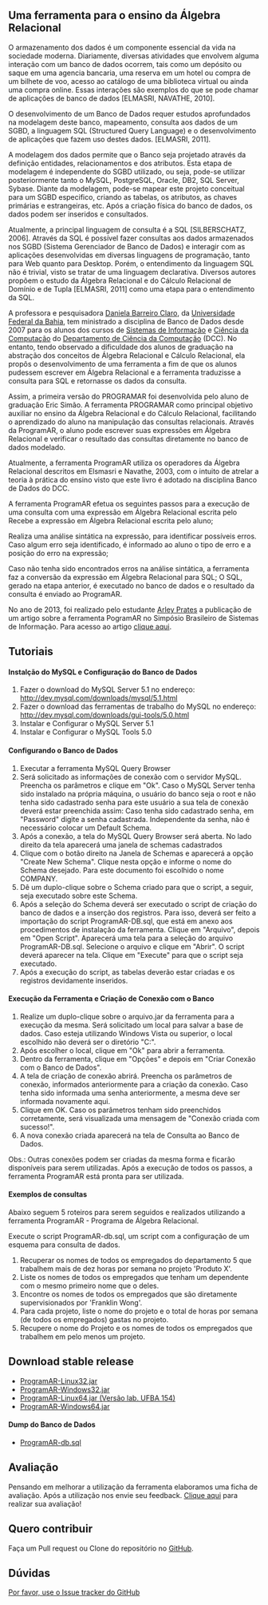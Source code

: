 ## Uma ferramenta para o ensino da Álgebra Relacional

O armazenamento dos dados é um componente essencial da vida na sociedade moderna. Diariamente, diversas atividades que envolvem alguma interação com um banco de dados ocorrem, tais como um depósito ou saque em uma agencia bancaria, uma reserva em um hotel ou compra de um bilhete de voo, acesso ao catálogo de uma biblioteca virtual ou ainda uma compra online. Essas interações são exemplos do que se pode chamar de aplicações de banco de dados [ELMASRI, NAVATHE, 2010].

O desenvolvimento de um Banco de Dados requer estudos aprofundados na modelagem deste banco, mapeamento, consulta aos dados de um SGBD, a linguagem SQL (Structured Query Language) e o desenvolvimento de aplicações que fazem uso destes dados. [ELMASRI, 2011].


A modelagem dos dados permite que o Banco seja projetado através da definição entidades, relacionamentos e dos atributos. Esta etapa de modelagem é independente do SGBD utilizado, ou seja, pode-se utilizar posteriormente tanto o MySQL, PostgreSQL, Oracle, DB2, SQL Server, Sybase. Diante da modelagem, pode-se mapear este projeto conceitual para um SGBD especifico, criando as tabelas, os atributos, as chaves primárias e estrangeiras, etc. Após a criação física do banco de dados, os dados podem ser inseridos e consultados. 

Atualmente, a principal linguagem de consulta é a SQL [SILBERSCHATZ, 2006]. Através da SQL é possível fazer consultas aos dados armazenados nos SGBD (Sistema Gerenciador de Banco de Dados) e interagir com as aplicações desenvolvidas em diversas linguagens de programação, tanto para Web quanto para Desktop. Porém, o entendimento da linguagem SQL não é trivial, visto se tratar de uma linguagem declarativa. Diversos autores propõem o estudo da Álgebra Relacional e do Cálculo Relacional de Domínio e de Tupla [ELMASRI, 2011] como uma etapa para o entendimento da SQL.

A professora e pesquisadora [Daniela Barreiro Claro](http://formas.ufba.br/dclaro/), da [Universidade Federal da Bahia](https://ufba.br), tem ministrado a disciplina de Banco de Dados desde 2007 para os alunos dos cursos de [Sistemas de Informação](http://wiki.dcc.ufba.br/BSI) e [Ciência da Computação](http://wiki.dcc.ufba.br/CCC) do [Departamento de Ciência da Computação](http://wiki.dcc.ufba.br/DCC) (DCC). No entanto, tendo observado a dificuldade dos alunos de graduação na abstração dos conceitos de Álgebra Relacional e Cálculo Relacional, ela propôs o desenvolvimento de uma ferramenta a fim de que os alunos pudessem escrever em Álgebra Relacional e a ferramenta traduzisse a consulta para SQL e retornasse os dados da consulta.

Assim, a primeira versão do PROGRAMAR foi desenvolvida pelo aluno de graduação Eric Simão. A ferramenta PROGRAMAR como principal objetivo auxiliar no ensino da Álgebra Relacional e do Cálculo Relacional, facilitando o aprendizado do aluno na manipulação das consultas relacionais. Através da ProgramAR, o aluno pode escrever suas expressões em Álgebra Relacional e verificar o resultado das consultas diretamente no banco de dados modelado.

Atualmente, a ferramenta ProgramAR utiliza os operadores da Álgebra Relacional descritos em Elsmasri e Navathe, 2003, com o intuito de atrelar a teoria à prática do ensino visto que este livro é adotado na disciplina Banco de Dados do DCC.

A ferramenta ProgramAR efetua os seguintes passos para a execução de uma consulta com uma expressão em Álgebra Relacional escrita pelo Recebe a expressão em Álgebra Relacional escrita pelo aluno;

Realiza uma análise sintática na expressão, para identificar possíveis erros. Caso algum erro seja identificado, é informado ao aluno o tipo de erro e a posição do erro na expressão;

Caso não tenha sido encontrados erros na análise sintática, a ferramenta faz a conversão da expressão em Álgebra Relacional para SQL; O SQL, gerado na etapa anterior, é executado no banco de dados e o resultado da consulta é enviado ao ProgramAR.

No ano de 2013, foi realizado pelo estudante [Arley Prates](https://github.com/arleyprates) a publicação de um artigo sobre a ferramenta PogramAR no Simpósio Brasileiro de Sistemas de Informação. Para acesso ao artigo [clique aqui](https://www.researchgate.net/profile/Renato_Cerceau/publication/255682815_Conferencia_Eletronica_de_Dados_Cadastrais_Governamentais_por_Criterios_Qualitativos/links/00463520268a21f6a4000000.pdf).

## Tutoriais

#### Instalção do MySQL e Configuração do Banco de Dados

1. Fazer o download do MySQL Server 5.1 no endereço: http://dev.mysql.com/downloads/mysql/5.1.html
2. Fazer o download das ferramentas de trabalho do MySQL no endereço: http://dev.mysql.com/downloads/gui-tools/5.0.html
3. Instalar e Configurar o MySQL Server 5.1
4. Instalar e Configurar o MySQL Tools 5.0

#### Configurando o Banco de Dados
1. Executar a ferramenta MySQL Query Browser
2. Será solicitado as informações de conexão com o servidor MySQL. Preencha os parâmetros e clique em "Ok". Caso o MySQL Server tenha sido instalado na própria máquina, o usuário do banco seja o root e não tenha sido cadastrado senha para este usuário a sua tela de conexão deverá estar preenchida assim: Caso tenha sido cadastrado senha, em "Password" digite a senha cadastrada. Independente da senha, não é necessário colocar um Default Schema.
3. Após a conexão, a tela do MySQL Query Browser será aberta. No lado direito da tela aparecerá uma janela de schemas cadastrados
4. Clique com o botão direito na Janela de Schemas e aparecerá a opção "Create New Schema". Clique nesta opção e informe o nome do Schema desejado. Para este documento foi escolhido o nome COMPANY.
5. Dê um duplo-clique sobre o Schema criado para que o script, a seguir, seja executado sobre este Schema.
6. Após a seleção do Schema deverá ser executado o script de criação do banco de dados e a inserção dos registros. Para isso, deverá ser feito a importação do script ProgramAR-DB.sql, que está em anexo aos procedimentos de instalação da ferramenta. Clique em "Arquivo", depois em "Open Script". Aparecerá uma tela para a seleção do arquivo ProgramAR-DB.sql. Selecione o arquivo e clique em "Abrir". O script deverá aparecer na tela. Clique em "Execute" para que o script seja executado.
7. Após a execução do script, as tabelas deverão estar criadas e os registros devidamente inseridos.

#### Execução da Ferramenta e Criação de Conexão com o Banco

1. Realize um duplo-clique sobre o arquivo.jar da ferramenta para a execução da mesma. Será solicitado um local para salvar a base de dados. Caso esteja utilizando Windows Vista ou superior, o local escolhido não deverá ser o diretório "C:\".
2. Após escolher o local, clique em "Ok" para abrir a ferramenta.
3. Dentro da ferramenta, clique em "Opções" e depois em "Criar Conexão com o Banco de Dados".
4. A tela de criação de conexão abrirá. Preencha os parâmetros de conexão, informados anteriormente para a criação da conexão. Caso tenha sido informada uma senha anteriormente, a mesma deve ser informada novamente aqui.
5. Clique em OK. Caso os parâmetros tenham sido preenchidos corretamente, será visualizada uma mensagem de "Conexão criada com sucesso!".
6. A nova conexão criada aparecerá na tela de Consulta ao Banco de Dados.

Obs.: Outras conexões podem ser criadas da mesma forma e ficarão disponíveis para serem utilizadas.
Após a execução de todos os passos, a ferramenta ProgramAR está pronta para ser utilizada.

#### Exemplos de consultas

Abaixo seguem 5 roteiros para serem seguidos e realizados utilizando a ferramenta ProgramAR - Programa de Álgebra Relacional.

Execute o script ProgramAR-db.sql, um script com a configuração de um esquema para consulta de dados.

1. Recuperar os nomes de todos os empregados do departamento 5 que trabalhem mais de dez horas por semana no projeto 'Produto X'.
2. Liste os nomes de todos os empregados que tenham um dependente com o mesmo primeiro nome que o deles.
3. Encontre os nomes de todos os empregados que são diretamente supervisionados por 'Franklin Wong'.
4. Para cada projeto, liste o nome do projeto e o total de horas por semana (de todos os empregados) gastas no projeto.
5. Recupere o nome do Projeto e os nomes de todos os empregados que trabalhem em pelo menos um projeto.

## Download stable release

* [ProgramAR-Linux32.jar](ProgramAR_-_Linux32.jar)
* [ProgramAR-Windows32.jar](ProgramAR_-_Windows32.jar)
* [ProgramAR-Linux64.jar (Versão lab. UFBA 154)](ProgramAR_-_Linux64.jar)
* [ProgramAR-Windows64.jar](ProgramAR_-_Windows64.jar)

#### Dump do Banco de Dados

* [ProgramAR-db.sql](programAR-db.sql)

## Avaliação

Pensando em melhorar a utilização da ferramenta elaboramos uma ficha de avaliação. Após a utilização nos envie seu feedback. [Clique aqui](https://forms.gle/AeZkvRKLRMwpHTf86) para realizar sua avaliação!

## Quero contribuir

Faça um Pull request ou Clone do repositório no [GitHub](https://github.com/FORMAS/programar).

## Dúvidas
[Por favor, use o Issue tracker do GitHub](https://github.com/FORMAS/programar/issues)
